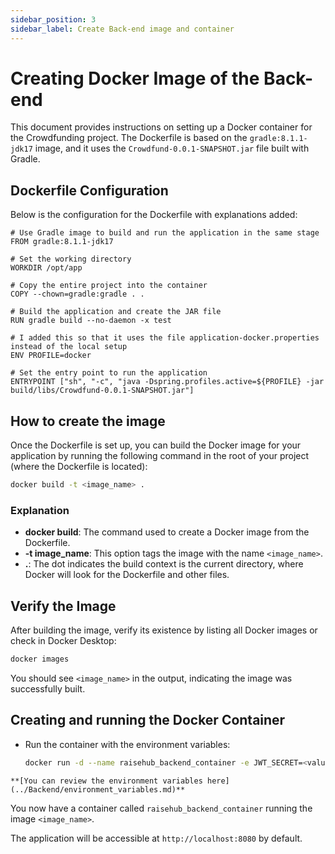 ```yaml
---
sidebar_position: 3
sidebar_label: Create Back-end image and container
---
```


# Creating Docker Image of the Back-end

This document provides instructions on setting up a Docker container for the Crowdfunding project. The Dockerfile is based on the `gradle:8.1.1-jdk17` image, and it uses the `Crowdfund-0.0.1-SNAPSHOT.jar` file built with Gradle.

## Dockerfile Configuration

Below is the configuration for the Dockerfile with explanations added:

```dockerfile, title="Dockerfile"
# Use Gradle image to build and run the application in the same stage
FROM gradle:8.1.1-jdk17

# Set the working directory
WORKDIR /opt/app

# Copy the entire project into the container
COPY --chown=gradle:gradle . .

# Build the application and create the JAR file
RUN gradle build --no-daemon -x test

# I added this so that it uses the file application-docker.properties instead of the local setup
ENV PROFILE=docker

# Set the entry point to run the application
ENTRYPOINT ["sh", "-c", "java -Dspring.profiles.active=${PROFILE} -jar build/libs/Crowdfund-0.0.1-SNAPSHOT.jar"]
```

## How to create the image

Once the Dockerfile is set up, you can build the Docker image for your application by running the following command in the root of your project (where the Dockerfile is located):

```bash
docker build -t <image_name> .
```

### Explanation
- **docker build**: The command used to create a Docker image from the Dockerfile.
- **-t image_name**: This option tags the image with the name `<image_name>`.
- **.**: The dot indicates the build context is the current directory, where Docker will look for the Dockerfile and other files.

## Verify the Image

After building the image, verify its existence by listing all Docker images or check in Docker Desktop:

```bash
docker images
```

You should see `<image_name>` in the output, indicating the image was successfully built.

## Creating and running the Docker Container

   - Run the container with the environment variables:
     ```bash
     docker run -d --name raisehub_backend_container -e JWT_SECRET=<value> -e MYSQL_USERNAME=<value> -e MYSQL_PASSWORD=<value>  -p 8080:8080 <image_name>
     ```

    **[You can review the environment variables here](../Backend/environment_variables.md)**

You now have a container called `raisehub_backend_container` running the image `<image_name>`.
    
The application will be accessible at `http://localhost:8080` by default.